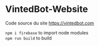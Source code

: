 # VintedBot-Website
Code source du site https://vintedbot.com

`npm i firebase` to import node modules\
`npm run build` to build
